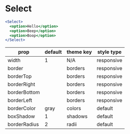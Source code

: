 # Select

```.jsx
<Select>
  <option>Hello</option>
  <option>Beep</option>
  <option>Boop</option>
</Select>
```

prop | default | theme key | style type
---|---|---|---
width | 1 | N/A | responsive
border |  | borders | responsive
borderTop |  | borders | responsive
borderRight |  | borders | responsive
borderBottom |  | borders | responsive
borderLeft |  | borders | responsive
borderColor | gray | colors | default
boxShadow | 1 | shadows | default
borderRadius | 2 | radii | default